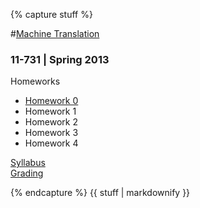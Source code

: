 {% capture stuff %}

#<a href="/" id="home">Machine Translation</a>
### 11-731 | Spring 2013

Homeworks
 * [Homework 0](hw0.html)
 * Homework 1
 * Homework 2
 * Homework 3
 * Homework 4

[Syllabus](/#syllabus) <br />
[Grading](grading.html) <br />

{% endcapture %}
{{ stuff | markdownify }}
